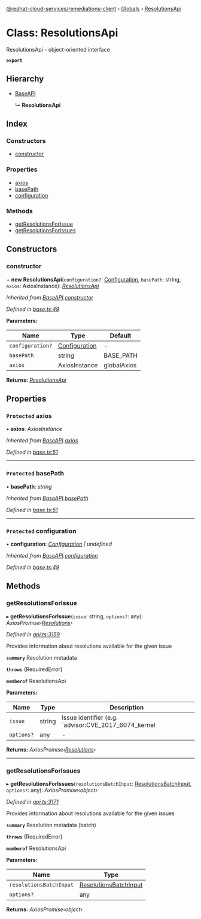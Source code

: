 [@redhat-cloud-services/remediations-client](../README.md) › [Globals](../globals.md) › [ResolutionsApi](resolutionsapi.md)

# Class: ResolutionsApi

ResolutionsApi - object-oriented interface

**`export`** 

## Hierarchy

* [BaseAPI](baseapi.md)

  ↳ **ResolutionsApi**

## Index

### Constructors

* [constructor](resolutionsapi.md#constructor)

### Properties

* [axios](resolutionsapi.md#protected-axios)
* [basePath](resolutionsapi.md#protected-basepath)
* [configuration](resolutionsapi.md#protected-configuration)

### Methods

* [getResolutionsForIssue](resolutionsapi.md#getresolutionsforissue)
* [getResolutionsForIssues](resolutionsapi.md#getresolutionsforissues)

## Constructors

###  constructor

\+ **new ResolutionsApi**(`configuration?`: [Configuration](configuration.md), `basePath`: string, `axios`: AxiosInstance): *[ResolutionsApi](resolutionsapi.md)*

*Inherited from [BaseAPI](baseapi.md).[constructor](baseapi.md#constructor)*

*Defined in [base.ts:49](https://github.com/leSamo/javascript-clients/blob/master/packages/remediations/base.ts#L49)*

**Parameters:**

Name | Type | Default |
------ | ------ | ------ |
`configuration?` | [Configuration](configuration.md) | - |
`basePath` | string | BASE_PATH |
`axios` | AxiosInstance | globalAxios |

**Returns:** *[ResolutionsApi](resolutionsapi.md)*

## Properties

### `Protected` axios

• **axios**: *AxiosInstance*

*Inherited from [BaseAPI](baseapi.md).[axios](baseapi.md#protected-axios)*

*Defined in [base.ts:51](https://github.com/leSamo/javascript-clients/blob/master/packages/remediations/base.ts#L51)*

___

### `Protected` basePath

• **basePath**: *string*

*Inherited from [BaseAPI](baseapi.md).[basePath](baseapi.md#protected-basepath)*

*Defined in [base.ts:51](https://github.com/leSamo/javascript-clients/blob/master/packages/remediations/base.ts#L51)*

___

### `Protected` configuration

• **configuration**: *[Configuration](configuration.md) | undefined*

*Inherited from [BaseAPI](baseapi.md).[configuration](baseapi.md#protected-configuration)*

*Defined in [base.ts:49](https://github.com/leSamo/javascript-clients/blob/master/packages/remediations/base.ts#L49)*

## Methods

###  getResolutionsForIssue

▸ **getResolutionsForIssue**(`issue`: string, `options?`: any): *AxiosPromise‹[Resolutions](../interfaces/resolutions.md)›*

*Defined in [api.ts:3159](https://github.com/leSamo/javascript-clients/blob/master/packages/remediations/api.ts#L3159)*

Provides information about resolutions available for the given issue

**`summary`** Resolution metadata

**`throws`** {RequiredError}

**`memberof`** ResolutionsApi

**Parameters:**

Name | Type | Description |
------ | ------ | ------ |
`issue` | string | Issue identifier (e.g. &#x60;advisor:CVE_2017_6074_kernel|KERNEL_CVE_2017_6074&#x60;) |
`options?` | any | - |

**Returns:** *AxiosPromise‹[Resolutions](../interfaces/resolutions.md)›*

___

###  getResolutionsForIssues

▸ **getResolutionsForIssues**(`resolutionsBatchInput`: [ResolutionsBatchInput](../interfaces/resolutionsbatchinput.md), `options?`: any): *AxiosPromise‹object›*

*Defined in [api.ts:3171](https://github.com/leSamo/javascript-clients/blob/master/packages/remediations/api.ts#L3171)*

Provides information about resolutions available for the given issues

**`summary`** Resolution metadata (batch)

**`throws`** {RequiredError}

**`memberof`** ResolutionsApi

**Parameters:**

Name | Type |
------ | ------ |
`resolutionsBatchInput` | [ResolutionsBatchInput](../interfaces/resolutionsbatchinput.md) |
`options?` | any |

**Returns:** *AxiosPromise‹object›*
